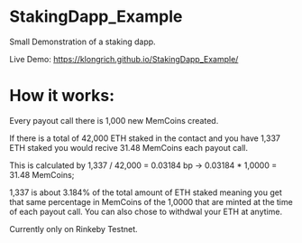 # StakingDapp_Example


Small Demonstration of a staking dapp.

Live Demo: https://klongrich.github.io/StakingDapp_Example/

# How it works: 

Every payout call there is 1,000 new MemCoins created.

If there is a total of 42,000 ETH staked in the contact and you have 1,337 ETH staked you would recive 31.48 MemCoins each payout call.

This is calculated by 1,337 / 42,000 = 0.03184 bp -> 0.03184 * 1,0000 = 31.48 MemCoins;

1,337 is about 3.184% of the total amount of ETH staked meaning you get that same percentage in MemCoins of the 1,0000 that are minted at the time 
of each payout call. You can also chose to withdwal your ETH at anytime. 

Currently only on Rinkeby Testnet.
